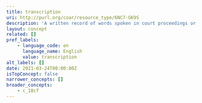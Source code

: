 ```yaml
---
title: transcription
uri: http://purl.org/coar/resource_type/6NC7-GK9S
description: 'A written record of words spoken in court proceedings or in a speech, interview, broadcast, or sound recording. [Source: Adapted from https://products.abc-clio.com/ODLIS/odlis_t.aspx]'
layout: concept
related: []
pref_labels:
    - language_code: en
      language_name: English
      value: transcription
alt_labels: []
date: 2021-03-24T00:00:00Z
isTopConcept: false
narrower_concepts: []
broader_concepts:
    - c_18cf
---
```


